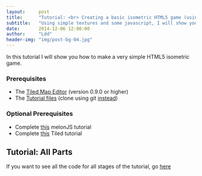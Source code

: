 ```yaml
---
layout:     post
title:      "Tutorial: <br> Creating a basic isometric HTML5 game (using melonJS and Tiled)"
subtitle:   "Using simple textures and some javascript, I will show you how to build a working isometric game."
date:       2014-12-06 12:00:00
author:     "Ldd"
header-img: "img/post-bg-04.jpg"
---
```


<p>In this tutorial I will show you how to make a very simple HTML5 isometric game.</p>

<h3 class="section-heading">Prerequisites</h3>

<ul>
	<li>The <a href="http://www.mapeditor.org/">Tiled Map Editor</a> (version 0.9.0 or higher)</li>
	<li> The <a href="https://github.com/ldd/boilerplate/archive/v0.0.0.zip">Tutorial files</a> 
	(clone using git <a href="https://github.com/ldd/boilerplate/tree/tutorial-part-0">instead</a>)</li>
</ul>

<h3 class="section-heading">Optional Prerequisites</h3>
<ul>
	<li> Complete
	 	<a href="http://melonjs.github.io/tutorial-platformer/">this</a> 
	 	melonJS tutorial
	 </li>
	<li> Complete 
		<a href="http://gamedevelopment.tutsplus.com/tutorials/introduction-to-tiled-map-editor--gamedev-2838">this</a>
	 	Tiled tutorial </a>
 	</li>
</ul>

<h2 class="section-heading"> Tutorial: All Parts</h2>
If you want to see all the code for all stages of the tutorial, go <a href="https://github.com/ldd/boilerplate/releases">here</a>